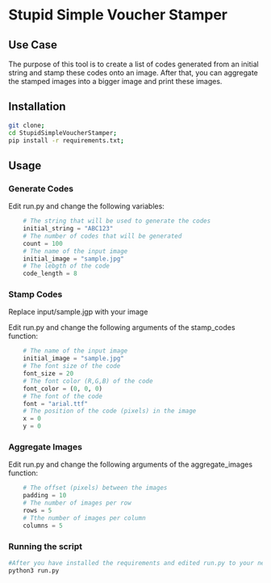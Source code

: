 # Stupid Simple Voucher Stamper

## Use Case

The purpose of this tool is to create a list of codes generated from an initial string and stamp these codes onto an image. After that, you can aggregate the stamped images into a bigger image and print these images.

## Installation
```bash
git clone;
cd StupidSimpleVoucherStamper;
pip install -r requirements.txt;
```
## Usage

### Generate Codes
Edit run.py and change the following variables:
```python
    # The string that will be used to generate the codes
    initial_string = "ABC123"
    # The number of codes that will be generated
    count = 100
    # The name of the input image
    initial_image = "sample.jpg"
    # The lebgth of the code
    code_length = 8
```
### Stamp Codes
Replace input/sample.jgp with your image

Edit run.py and change the following arguments of the stamp_codes function:
```python
    # The name of the input image
    initial_image = "sample.jpg"
    # The font size of the code
    font_size = 20
    # The font color (R,G,B) of the code
    font_color = (0, 0, 0)
    # The font of the code
    font = "arial.ttf"
    # The position of the code (pixels) in the image
    x = 0
    y = 0
```

### Aggregate Images
Edit run.py and change the following arguments of the aggregate_images function:
```python
    # The offset (pixels) between the images
    padding = 10 
    # The number of images per row
    rows = 5
    # Tthe number of images per column
    columns = 5
```

### Running the script
```bash
#After you have installed the requirements and edited run.py to your needs you can run the script with the following command:
python3 run.py
```